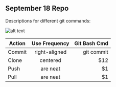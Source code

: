 ## September 18 Repo

Descriptions for different git commands:

![alt text][logo]

[logo]: https://banner2.kisspng.com/20180824/xrj/kisspng-computer-icons-pro-git-portable-network-graphics-i-git-book-pro-git-app-app-5b80546c0b1311.5417567715351368760454.jpg "Git Logo"


| Action        | Use Frequency | Git Bash Cmd  |
| ------------- |:-------------:| -----:|
| Commit    | right-aligned | git commit |
| Clone      | centered      |   $12 |
| Push | are neat      |    $1 |
| Pull | are neat      |    $1 |

